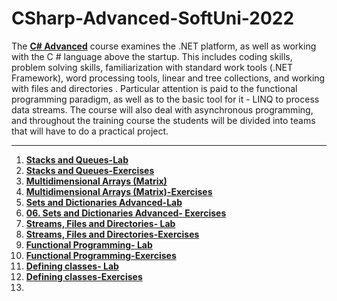 # CSharp-Advanced-SoftUni-2022

The [**C# Advanced**](https://softuni.bg/trainings/3699/csharp-advanced-may-2022) course examines the .NET platform, as well as working with the C # language above the startup. This includes coding skills, problem solving skills, familiarization with standard work tools (.NET Framework), word processing tools, linear and tree collections, and working with files and directories . Particular attention is paid to the functional programming paradigm, as well as to the basic tool for it - LINQ to process data streams. The course will also deal with asynchronous programming, and throughout the training course the students will be divided into teams that will have to do a practical project. 

-------------------------------------------------------------------------------------------------------------------------------------------------------------------------

1. [**Stacks and Queues-Lab**](https://github.com/calisthenicsGuy/CSharp-Advanced-SoftUni-2022/tree/main/1.%20Stacks%20and%20Queues-Lab)
2. [**Stacks and Queues-Exercises**](https://github.com/calisthenicsGuy/CSharp-Advanced-SoftUni-2022/tree/main/2.%20Stacks%20and%20Queues-Exersices)
3. [**Multidimensional Arrays (Matrix)**](https://github.com/calisthenicsGuy/CSharp-Advanced-SoftUni-2022/tree/main/3.%20Multidimensional%20Arrays%20(Matrix))
4. [**Multidimensional Arrays (Matrix)-Exercises**](https://github.com/calisthenicsGuy/CSharp-Advanced-SoftUni-2022/tree/main/04.%20Multidimensional%20Arrays%20(Matrix)-Exercises)
5. [**Sets and Dictionaries Advanced-Lab**](https://github.com/calisthenicsGuy/CSharp-Advanced-SoftUni-2022/tree/main/5.%20Sets%20and%20Dictionaries%20Advanced-Lab)
6. [**06. Sets and Dictionaries Advanced- Exercises**](https://github.com/calisthenicsGuy/CSharp-Advanced-SoftUni-2022/tree/main/06.%20Sets%20and%20Dictionaries%20Advanced-%20Exercises)
7. [**Streams, Files and Directories- Lab**](https://github.com/calisthenicsGuy/CSharp-Advanced-SoftUni-2022/tree/main/07.%20Streams%2C%20Files%20and%20Directories-%20Lab)
8. [**Streams, Files and Directories-Exercises**](https://github.com/calisthenicsGuy/CSharp-Advanced-SoftUni-2022/tree/main/08.%20Streams%2C%20Files%20and%20Directories-Exercises)
9. [**Functional Programming- Lab**](https://github.com/calisthenicsGuy/CSharp-Advanced-SoftUni-2022/tree/main/09.%20Functional%20Programming-%20Lab)
10. [**Functional Programming-Exercises**](https://github.com/calisthenicsGuy/CSharp-Advanced-SoftUni-2022/tree/main/10.%20Functional%20Programming-Exercises)
11. [**Defining classes- Lab**](https://github.com/calisthenicsGuy/CSharp-Advanced-SoftUni-2022/tree/main/11.%20Defining%20classes-%20Lab)
12. [**Defining classes-Exercises**](https://github.com/calisthenicsGuy/CSharp-Advanced-SoftUni-2022/tree/main/12.%20Defining%20classes-Exercises)
13. 
